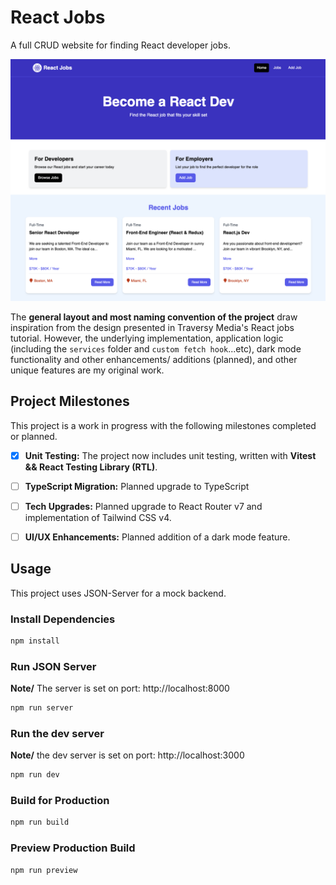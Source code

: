 # React Jobs

A full CRUD website for finding React developer jobs.

<img src="public/screen.png" />

The **general layout and most naming convention of the project** draw inspiration from the design presented in Traversy Media's React jobs tutorial. However, the underlying implementation, application logic (including the `services` folder and `custom fetch hook`...etc), dark mode functionality and other enhancements/ additions (planned), and other unique features are my original work.

## Project Milestones


This project is a work in progress with the following milestones completed or planned.


- [x] **Unit Testing:** The project now includes unit testing, written with **Vitest && React Testing Library (RTL)**.

- [ ] **TypeScript Migration:** Planned upgrade to TypeScript

- [ ] **Tech Upgrades:** Planned upgrade to React Router v7 and implementation of Tailwind CSS v4.

- [ ] **UI/UX Enhancements:** Planned addition of a dark mode feature.


## Usage

This project uses JSON-Server for a mock backend.

### Install Dependencies

```bash
npm install
```

### Run JSON Server

**Note/** The server is set on port: http://localhost:8000

```bash
npm run server
```

### Run the dev server

**Note/** the dev  server is set on port: http://localhost:3000

```bash
npm run dev
```

### Build for Production

```bash
npm run build
```

### Preview Production Build

```bash
npm run preview
```
